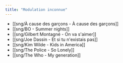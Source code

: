 ```yaml
---
title: "Modulation inconnue"
---
```


- [[sng/À cause des garçons - À cause des garçons]]
- [[sng/BO - Summer nights]]
- [[sng/Gilbert Montagné - On va s'aimer]]
- [[sng/Joe Dassin - Et si tu n'existais pas]]
- [[sng/Kim Wilde - Kids in America]]
- [[sng/The Police - So Lonely]]
- [[sng/The Who - My generation]]
